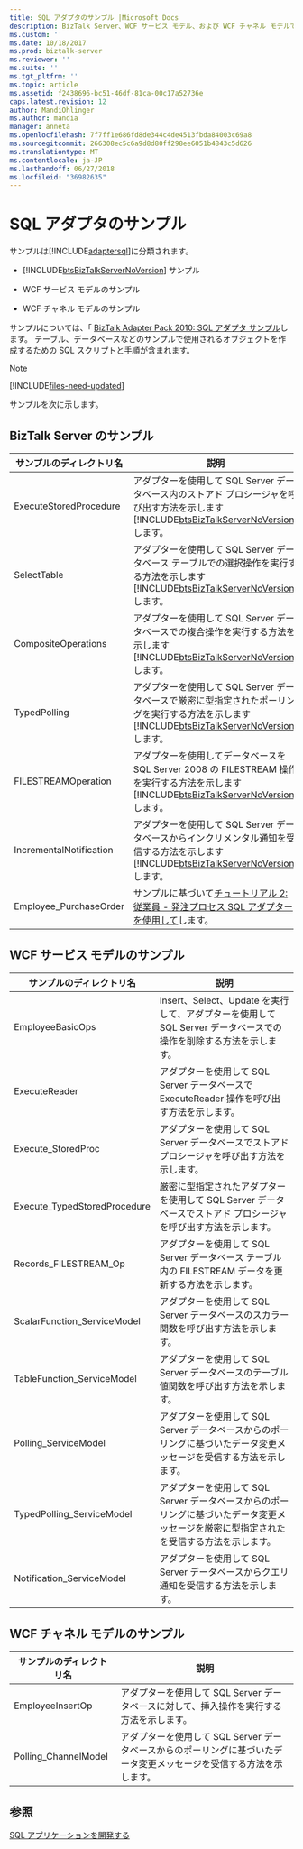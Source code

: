 ```yaml
---
title: SQL アダプタのサンプル |Microsoft Docs
description: BizTalk Server、WCF サービス モデル、および WCF チャネル モデルで使用できる SQL WCF アダプタのサンプル
ms.custom: ''
ms.date: 10/18/2017
ms.prod: biztalk-server
ms.reviewer: ''
ms.suite: ''
ms.tgt_pltfrm: ''
ms.topic: article
ms.assetid: f2438696-bc51-46df-81ca-00c17a52736e
caps.latest.revision: 12
author: MandiOhlinger
ms.author: mandia
manager: anneta
ms.openlocfilehash: 7f7ff1e686fd8de344c4de4513fbda84003c69a8
ms.sourcegitcommit: 266308ec5c6a9d8d80ff298ee6051b4843c5d626
ms.translationtype: MT
ms.contentlocale: ja-JP
ms.lasthandoff: 06/27/2018
ms.locfileid: "36982635"
---
```

# <a name="samples-for-the-sql-adapter"></a>SQL アダプタのサンプル

サンプルは[!INCLUDE[adaptersql](../../includes/adaptersql-md.md)]に分類されます。  
  
- [!INCLUDE[btsBizTalkServerNoVersion](../../includes/btsbiztalkservernoversion-md.md)] サンプル  
  
- WCF サービス モデルのサンプル  
  
- WCF チャネル モデルのサンプル  
  
サンプルについては、「 [BizTalk Adapter Pack 2010: SQL アダプタ サンプル](https://www.microsoft.com/download/details.aspx?id=22455)します。 テーブル、データベースなどのサンプルで使用されるオブジェクトを作成するための SQL スクリプトと手順が含まれます。 

> [!NOTE]
> [!INCLUDE[files-need-updated](../../includes/files-need-updated.md)]
  
サンプルを次に示します。
  
## <a name="biztalk-server-samples"></a>BizTalk Server のサンプル  
  
|  サンプルのディレクトリ名  |                                                                                          説明                                                                                          |
|-------------------------|-----------------------------------------------------------------------------------------------------------------------------------------------------------------------------------------------|
| ExecuteStoredProcedure  |      アダプターを使用して SQL Server データベース内のストアド プロシージャを呼び出す方法を示します[!INCLUDE[btsBizTalkServerNoVersion](../../includes/btsbiztalkservernoversion-md.md)]します。      |
|       SelectTable       |  アダプターを使用して SQL Server データベース テーブルでの選択操作を実行する方法を示します[!INCLUDE[btsBizTalkServerNoVersion](../../includes/btsbiztalkservernoversion-md.md)]します。  |
|   CompositeOperations   |    アダプターを使用して SQL Server データベースでの複合操作を実行する方法を示します[!INCLUDE[btsBizTalkServerNoVersion](../../includes/btsbiztalkservernoversion-md.md)]します。    |
|      TypedPolling       |   アダプターを使用して SQL Server データベースで厳密に型指定されたポーリングを実行する方法を示します[!INCLUDE[btsBizTalkServerNoVersion](../../includes/btsbiztalkservernoversion-md.md)]します。   |
|   FILESTREAMOperation   | アダプターを使用してデータベースを SQL Server 2008 の FILESTREAM 操作を実行する方法を示します[!INCLUDE[btsBizTalkServerNoVersion](../../includes/btsbiztalkservernoversion-md.md)]します。 |
| IncrementalNotification | アダプターを使用して SQL Server データベースからインクリメンタル通知を受信する方法を示します[!INCLUDE[btsBizTalkServerNoVersion](../../includes/btsbiztalkservernoversion-md.md)]します。 |
| Employee_PurchaseOrder  |                  サンプルに基づいて[チュートリアル 2: 従業員 - 発注プロセス SQL アダプターを使用して](tutorial-2-employee-purchase-order-process-using-the-sql-adapter.md)します。                  |
  
## <a name="wcf-service-model-samples"></a>WCF サービス モデルのサンプル   
  
|サンプルのディレクトリ名|説明|  
|---------------------------|-----------------|  
|EmployeeBasicOps|Insert、Select、Update を実行して、アダプターを使用して SQL Server データベースでの操作を削除する方法を示します。|  
|ExecuteReader|アダプターを使用して SQL Server データベースで ExecuteReader 操作を呼び出す方法を示します。|  
|Execute_StoredProc|アダプターを使用して SQL Server データベースでストアド プロシージャを呼び出す方法を示します。|  
|Execute_TypedStoredProcedure|厳密に型指定されたアダプターを使用して SQL Server データベースでストアド プロシージャを呼び出す方法を示します。|  
|Records_FILESTREAM_Op|アダプターを使用して SQL Server データベース テーブル内の FILESTREAM データを更新する方法を示します。|  
|ScalarFunction_ServiceModel|アダプターを使用して SQL Server データベースのスカラー関数を呼び出す方法を示します。|  
|TableFunction_ServiceModel|アダプターを使用して SQL Server データベースのテーブル値関数を呼び出す方法を示します。|  
|Polling_ServiceModel|アダプターを使用して SQL Server データベースからのポーリングに基づいたデータ変更メッセージを受信する方法を示します。|  
|TypedPolling_ServiceModel|アダプターを使用して SQL Server データベースからのポーリングに基づいたデータ変更メッセージを厳密に型指定されたを受信する方法を示します。|  
|Notification_ServiceModel|アダプターを使用して SQL Server データベースからクエリ通知を受信する方法を示します。|  
  
## <a name="wcf-channel-model-samples"></a>WCF チャネル モデルのサンプル 
  
|サンプルのディレクトリ名|説明|  
|---------------------------|-----------------|  
|EmployeeInsertOp|アダプターを使用して SQL Server データベースに対して、挿入操作を実行する方法を示します。|  
|Polling_ChannelModel|アダプターを使用して SQL Server データベースからのポーリングに基づいたデータ変更メッセージを受信する方法を示します。|  
  
## <a name="see-also"></a>参照  
[SQL アプリケーションを開発する](develop-your-sql-applications.md)